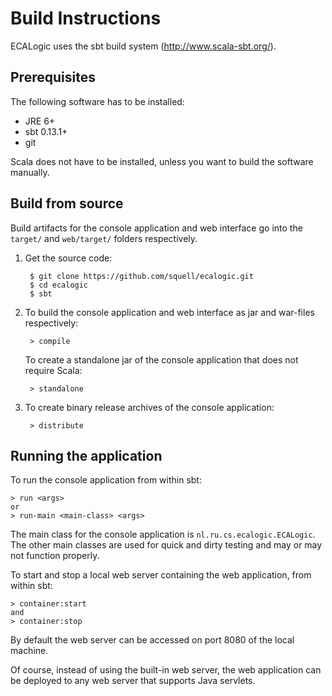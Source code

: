 Build Instructions
==================

ECALogic uses the sbt build system (http://www.scala-sbt.org/).

Prerequisites
-------------

The following software has to be installed:
- JRE 6+
- sbt 0.13.1+
- git

Scala does not have to be installed, unless you want to build the software manually.

Build from source
-----------------

Build artifacts for the console application and web interface go into the `target/` and `web/target/`
folders respectively.

1. Get the source code:

		$ git clone https://github.com/squell/ecalogic.git
		$ cd ecalogic
		$ sbt

2. To build the console application and web interface as jar and war-files respectively:

		> compile

	To create a standalone jar of the console application that does not require Scala:

		> standalone

3. To create binary release archives of the console application:

		> distribute

Running the application
-----------------------

To run the console application from within sbt:

	> run <args>
	or
	> run-main <main-class> <args>

The main class for the console application is `nl.ru.cs.ecalogic.ECALogic`. The other main classes
are used for quick and dirty testing and may or may not function properly.

To start and stop a local web server containing the web application, from within sbt:

	> container:start
	and
	> container:stop

By default the web server can be accessed on port 8080 of the local machine.

Of course, instead of using the built-in web server, the web application can be deployed
to any web server that supports Java servlets.
